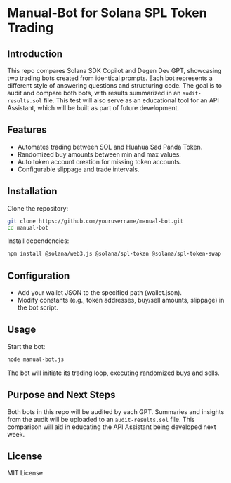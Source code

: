 
# Manual-Bot for Solana SPL Token Trading

## Introduction

This repo compares Solana SDK Copilot and Degen Dev GPT, showcasing two trading bots created from identical prompts. Each bot represents a different style of answering questions and structuring code. The goal is to audit and compare both bots, with results summarized in an `audit-results.sol` file. This test will also serve as an educational tool for an API Assistant, which will be built as part of future development.

## Features

- Automates trading between SOL and Huahua Sad Panda Token.
- Randomized buy amounts between min and max values.
- Auto token account creation for missing token accounts.
- Configurable slippage and trade intervals.

## Installation

Clone the repository:

```bash
git clone https://github.com/yourusername/manual-bot.git
cd manual-bot
```

Install dependencies:

```bash
npm install @solana/web3.js @solana/spl-token @solana/spl-token-swap
```

## Configuration

- Add your wallet JSON to the specified path (wallet.json).
- Modify constants (e.g., token addresses, buy/sell amounts, slippage) in the bot script.

## Usage

Start the bot:

```bash
node manual-bot.js
```

The bot will initiate its trading loop, executing randomized buys and sells.

## Purpose and Next Steps

Both bots in this repo will be audited by each GPT. Summaries and insights from the audit will be uploaded to an `audit-results.sol` file. This comparison will aid in educating the API Assistant being developed next week.

## License

MIT License
